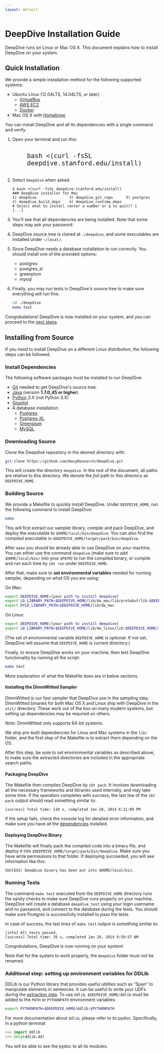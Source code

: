 ```yaml
---
layout: default
---
```


# DeepDive Installation Guide 

DeepDive runs on Linux or Mac OS X.
This document explains how to install DeepDive on your system.

## Quick Installation

We provide a simple installation method for the following supported systems:

* Ubuntu Linux (12.04LTS, 14.04LTS, or later)
    * [VirtualBox](https://help.ubuntu.com/community/VirtualBox)
    * [AWS EC2](../advanced/ec2.html)
    * [Docker](../advanced/docker.html)
* Mac OS X with [Homebrew](http://brew.sh)

You can install DeepDive and all its dependencies with a single command and verify.

1. Open your terminal and run this:
   <pre style="width:80%; margin:0 auto; padding:20px;"><code><big style="font-size:175%;">bash <(curl -fsSL deepdive.stanford.edu/install)</big></code></pre>

2. Select `deepdive` when asked.

    ```
    $ bash <(curl -fsSL deepdive.stanford.edu/install)
    ### DeepDive installer for Mac
    1) deepdive               3) deepdive_git_repo      5) postgres
    2) deepdive_build_deps    4) deepdive_runtime_deps
    # Select what to install (enter a number or q to quit)? 1
    [...]
    ```

3. You'll see that all dependencies are being installed. Note that some steps may ask your password.

4. DeepDive source tree is cloned at `./deepdive`, and some executables are installed under `~/local/`.

5. Since DeepDive needs a database installation to run correctly.  You should install one of the provided options:
    * postgres
    * postgres_xl
    * greenplum
    * mysql

6. Finally, you may run tests in DeepDive's source tree to make sure everything will run fine.

    ```bash
    cd ./deepdive
    make test
    ```

Congratulations! DeepDive is now installed on your system, and you can proceed to the [next steps](walkthrough/walkthrough.html).



## Installing from Source

If you need to install DeepDive on a different Linux distribution, the following steps can be followed.

### <a name="dependencies" href="#"></a> Install Dependencies

The following software packages must be installed to run DeepDive:

- [Git](http://git-scm.com/book/en/Getting-Started-Installing-Git) needed to get DeepDive's source tree. 
- [Java](http://www.oracle.com/technetwork/java/javase/downloads/jre7-downloads-1880261.html)
  (version **1.7.0_45 or higher**)
- [Python](https://www.python.org/) *2.X* (not Python 3.X)
- [Gnuplot](http://www.gnuplot.info/)
- A database installation
    - [Postgres](http://wiki.postgresql.org/wiki/Detailed_installation_guides)
    - [Postgres-XL](../advanced/pgxl.html)
    - [Greenplum](../advanced/greenplum.html)
    - [MySQL](../advanced/mysql.html)

### Downloading Source

Clone the Deepdive repository in the desired directory with:

```bash
git clone https://github.com/HazyResearch/deepdive.git
```

This will create the directory `deepdive`. In the rest of the document, all
paths are relative to this directory. We denote the *full* path to this
directory as `DEEPDIVE_HOME`.


### Building Source

We provide a Makefile to quickly install DeepDive. Under `DEEPDIVE_HOME`, run the following command to install DeepDive:

```bash
make
```

This will first extract our sampler library, compile and pack DeepDive, and deploy the executable to `$HOME/local/bin/deepdive`. You can also find the compiled executable in `$DEEPDIVE_HOME/target/pack/bin/deepdive`.

After `make` you should be already able to use DeepDive on your machine. You can either use the command `deepdive` (make sure to add `$HOME/local/bin/` into your `$PATH`) to run the compiled binary, or compile and run each time by `sbt run` under `DEEPDIVE_HOME`.

After that, make sure to **set environmental variables** needed for running sampler, depending on what OS you are using:

On Mac:
  
```bash
export DEEPDIVE_HOME=[your path to install deepdive]
export LD_LIBRARY_PATH=$DEEPDIVE_HOME/lib/dw_mac/lib/protobuf/lib:$DEEPDIVE_HOME/lib/dw_mac/lib
export DYLD_LIBRARY_PATH=$DEEPDIVE_HOME/lib/dw_mac
```

On Linux:
  
```bash
export DEEPDIVE_HOME=[your path to install deepdive]
export LD_LIBRARY_PATH=$DEEPDIVE_HOME/lib/dw_linux/lib:$DEEPDIVE_HOME/lib/dw_linux/lib64
```

(The set of environmental variable `DEEPDIVE_HOME` is optional. If not set, DeepDive will assume that `DEEPDIVE_HOME` is current directory.)

Finally, to ensure DeepDive works on your machine, then test DeepDive functionality by running all the script:

```bash
make test
```

More explanation of what the Makefile does are in below sections.

#### <a name="sampler" href="#"></a> Installing the DimmWitted Sampler

DimmWitted is our fast sampler that DeepDive use in the sampling step.
DimmWitted binaries for both Mac OS X and Linux ship with DeepDive in the
`util/` directory. These work out of the box on many modern systems, but setting
up dependencies may be required on others.

*Note:* DimmWitted only supports 64-bit systems. 

We ship pre-built dependencies for Linux and Mac systems in the `lib/` folder, and the first step of the Makefile is to extract them depending on the OS.

After this step, be sure to set environmental variables as described above, to make sure the extracted directories are included in the appropriate search paths.

#### Packaging DeepDive

The Makefile then compiles DeepDive by `sbt pack`. It involves downloading all the necessary frameworks and libraries used
internally, and may take some time. If the operation completes with success, the
last line of the `sbt pack` output should read something similar to: 

    [success] Total time: 110 s, completed Jan 28, 2014 6:31:09 PM

If the setup fails, check the console log for detailed error information, and make sure you have all the [dependencies](#dependencies) installed.

#### Deploying DeepDive Binary

The Makefile will finally pack the compiled code into a binary file, and deploy it into `$DEEPDIVE_HOME/target/pack/bin/deepdive`. Make sure you have write permissions to that folder. If deploying succeeded, you will see information like this:

    SUCCESS! DeepDive binary has been put into $HOME/local/bin.

### Running Tests

The command `make test` executed from the `DEEPDIVE_HOME` directory runs the
sanity checks to make sure DeepDive runs properly on your machine. DeepDive will create a database `deepdive_test` using your login username and no password, and connect to the database during the tests. You should make sure Postgres is successfully installed to pass the tests. 

In case of success, the last lines of `make test` output is something similar to:
  
    [info] All tests passed.
    [success] Total time: 35 s, completed Jan 29, 2014 9:59:57 AM

Congratulations, DeepDive is now running on your system!

Note that for the system to work properly, the `deepdive` folder must *not* be
renamed.

### <a id="ddlib" href="#"></a> Additional step: setting up environment variables for DDLib

DDLib is our Python library that provides useful utilities such as "Span" to
manipulate elements in sentences. It can be useful to write your UDFs during the
[extraction step](overview.html#extraction). To use `ddlib`,
`$DEEPDIVE_HOME/ddlib` must be added to the `PATH` or `PYTHONPATH` environment
variables:

```bash
export PYTHONPATH=$DEEPDIVE_HOME/ddlib:$PYTHONPATH
```

For more documentation about `ddlib`, please refer to its pydoc. Specifically, in a python terminal:

```python
>>> import ddlib
>>> help(ddlib.dd)
```

You will be able to see the pydoc to all its modules.

